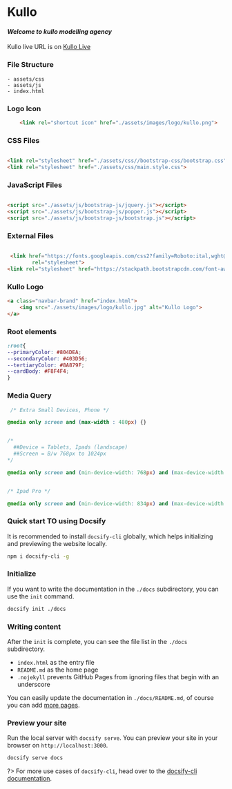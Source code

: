 # Kullo
#### _Welcome to kullo modelling agency_

Kullo live URL is on  [Kullo Live](https://hdjerry.github.io/Kullo)

#### 

### File Structure

```file structure
- assets/css
- assets/js
- index.html
```

### 


### Logo Icon

```html
    <link rel="shortcut icon" href="./assets/images/logo/kullo.png">
```


### CSS Files

```html

<link rel="stylesheet" href="./assets/css//bootstrap-css/bootstrap.css">
<link rel="stylesheet" href="./assets/css/main.style.css">

```


### JavaScript Files

```html

<script src="./assets/js/bootstrap-js/jquery.js"></script>
<script src="./assets/js/bootstrap-js/popper.js"></script>
<script src="./assets/js/bootstrap-js/bootstrap.js"></script>

```


### External Files

```html

 <link href="https://fonts.googleapis.com/css2?family=Roboto:ital,wght@0,300;0,400;0,500;0,700;1,100&display=swap"
        rel="stylesheet">
<link rel="stylesheet" href="https://stackpath.bootstrapcdn.com/font-awesome/4.7.0/css/font-awesome.min.css">

```


### Kullo Logo

```html
<a class="navbar-brand" href="index.html">
    <img src="./assets/images/logo/kullo.jpg" alt="Kullo Logo">
</a>
```


### Root elements

```css
:root{
--primaryColor: #804DEA;
--secondaryColor: #403D56;
--tertiaryColor: #8A879F;
--cardBody: #F8F4F4;
}

```


### Media Query

```css
 /* Extra Small Devices, Phone */

@media only screen and (max-width : 480px) {}


/*
  ##Device = Tablets, Ipads (landscape)
  ##Screen = B/w 768px to 1024px
*/

@media only screen and (min-device-width: 768px) and (max-device-width: 1024px) and (orientation: portrait) and (-webkit-min-device-pixel-ratio: 1) {}


/* Ipad Pro */

@media only screen and (min-device-width: 834px) and (max-device-width: 1112px) and (-webkit-min-device-pixel-ratio: 2) {}

```

### 

### Quick start TO using Docsify

It is recommended to install `docsify-cli` globally, which helps initializing and previewing the website locally.

```bash
npm i docsify-cli -g
```

### Initialize

If you want to write the documentation in the `./docs` subdirectory, you can use the `init` command.

```bash
docsify init ./docs
```

### Writing content

After the `init` is complete, you can see the file list in the `./docs` subdirectory.

* `index.html` as the entry file
* `README.md` as the home page
* `.nojekyll` prevents GitHub Pages from ignoring files that begin with an underscore

You can easily update the documentation in `./docs/README.md`, of course you can add [more pages](more-pages.md).

### Preview your site

Run the local server with `docsify serve`. You can preview your site in your browser on `http://localhost:3000`.

```bash
docsify serve docs
```

?> For more use cases of `docsify-cli`, head over to the [docsify-cli documentation](https://github.com/docsifyjs/docsify-cli).